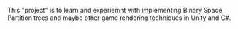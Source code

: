 This "project" is to learn and experiemnt with implementing Binary Space Partition trees and maybe other game rendering techniques in Unity and C#.
